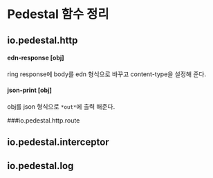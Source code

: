 # Pedestal 함수 정리

## io.pedestal.http

#### edn-response [obj]
ring response에 body를 edn 형식으로 바꾸고 content-type을 설정해 준다.

#### json-print [obj]
obj를 json 형식으로 `*out*`에 출력 해준다.

###io.pedestal.http.route
## io.pedestal.interceptor
## io.pedestal.log

